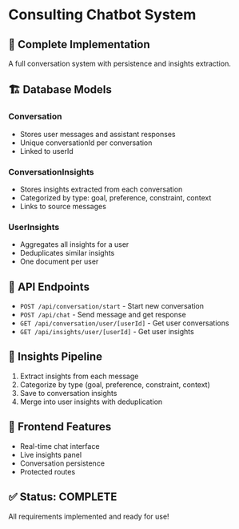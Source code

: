 # Consulting Chatbot System

## 🎯 **Complete Implementation**

A full conversation system with persistence and insights extraction.

## 🏗️ **Database Models**

### **Conversation**
- Stores user messages and assistant responses
- Unique conversationId per conversation
- Linked to userId

### **ConversationInsights** 
- Stores insights extracted from each conversation
- Categorized by type: goal, preference, constraint, context
- Links to source messages

### **UserInsights**
- Aggregates all insights for a user
- Deduplicates similar insights
- One document per user

## 🔄 **API Endpoints**

- `POST /api/conversation/start` - Start new conversation
- `POST /api/chat` - Send message and get response
- `GET /api/conversation/user/[userId]` - Get user conversations
- `GET /api/insights/user/[userId]` - Get user insights

## 🧠 **Insights Pipeline**

1. Extract insights from each message
2. Categorize by type (goal, preference, constraint, context)
3. Save to conversation insights
4. Merge into user insights with deduplication

## 🎨 **Frontend Features**

- Real-time chat interface
- Live insights panel
- Conversation persistence
- Protected routes

## ✅ **Status: COMPLETE**

All requirements implemented and ready for use!